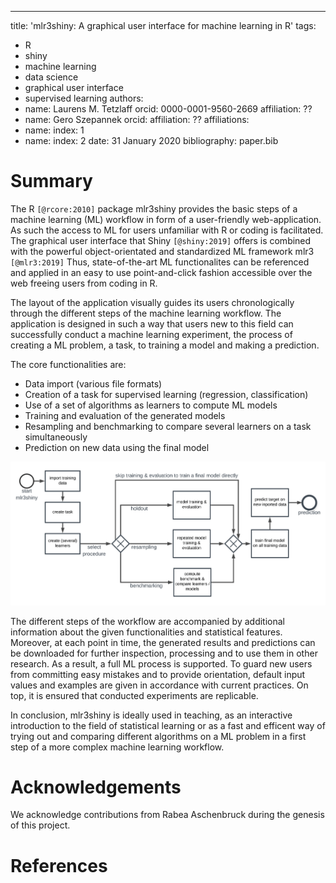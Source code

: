 ---
title: 'mlr3shiny: A graphical user interface for machine learning in R'
tags:
  - R
  - shiny
  - machine learning
  - data science
  - graphical user interface
  - supervised learning
authors:
  - name: Laurens M. Tetzlaff
    orcid: 0000-0001-9560-2669
    affiliation: ??
  - name: Gero Szepannek
    orcid:
    affiliation: ??
affiliations:
 - name: 
   index: 1
 - name: 
   index: 2
date: 31 January 2020
bibliography: paper.bib


# Summary
The R `[@rcore:2010]` package mlr3shiny provides the basic steps of a machine learning (ML) workflow in form of a user-friendly web-application.
As such the access to ML for users unfamiliar with R or coding is facilitated. 
The graphical user interface that Shiny `[@shiny:2019]` offers is combined with the powerful object-orientated and standardized ML framework mlr3 `[@mlr3:2019]` Thus, state-of-the-art ML functionalites can be referenced and applied in an easy to use point-and-click fashion accessible over the web freeing users from coding in R.

The layout of the application visually guides its users chronologically through the different steps of the machine learning workflow. The application is designed in such a way that users new to this field can successfully conduct a machine learning experiment, the process of creating a ML problem, a task, to training a model and making a prediction.

The core functionalities are:
* Data import (various file formats)
* Creation of a task for supervised learning (regression, classification)
* Use of a set of algorithms as learners to compute ML models
* Training and evaluation of the generated models
* Resampling and benchmarking to compare several learners on a task simultaneously
* Prediction on new data using the final model

![Workflow figure.](workflow.png)

The different steps of the workflow are accompanied by additional information about the given functionalities and statistical features. Moreover, at each point in time, the generated results and predictions can be downloaded for further inspection, processing and to use them in other research. As a result, a full ML process is supported. To guard new users from committing easy mistakes and to provide orientation, default input values and examples are given in accordance with current practices. On top, it is ensured that conducted experiments are replicable.   

In conclusion, mlr3shiny is ideally used in teaching, as an interactive introduction to the field of statistical learning or as a fast and efficent way of trying out and comparing different algorithms on a ML problem in a first step of a more complex machine learning workflow.

# Acknowledgements

We acknowledge contributions from Rabea Aschenbruck during the genesis of this project.

# References
